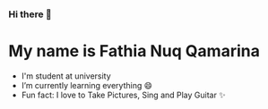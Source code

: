 ### Hi there 👋 
# My name is Fathia Nuq Qamarina
- I'm student at university
- I’m currently learning everything 😄
- Fun fact: I love to Take Pictures, Sing and Play Guitar ✨
<!--
**FathiaNuqQamarina/FathiaNuqQamarina** is a ✨ _special_ ✨ repository because its `README.md` (this file) appears on your GitHub profile.

Here are some ideas to get you started:

- 🌱 I’m currently learning everything 😄
- 👯 I’m looking to collaborate on ...
- 🤔 I’m looking for help with ...
- 💬 Ask me about ...
- 📫 How to reach me: ...
- 😄 Pronouns: ...
- ⚡ Fun fact: ...
-->
